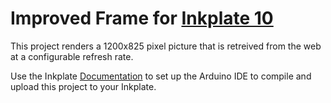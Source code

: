 # Improved Frame for [Inkplate 10](https://www.crowdsupply.com/soldered/inkplate-10)

This project renders a 1200x825 pixel picture that is retreived from the web at a configurable refresh rate. 

Use the Inkplate [Documentation](https://inkplate.readthedocs.io/en/latest/index.html) to set up the Arduino IDE to compile and upload this project to your Inkplate.
